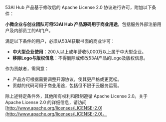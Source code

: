 53AI Hub 产品基于修改后的 Apache License 2.0 协议进行许可，附加以下条件：

**小微企业与创业团队可将53AI Hub 产品源码用于商业用途**，包括服务外部注册用户及内部员工的AI门户。

满足以下条件的用户，必须从53AI获取书面的商业许可：

- **中大型企业使用**：200人以上或年营收5,000万以上属于中大型企业。
- **移除Logo与版权信息**：不得删除或修改53AI产品的Logo及版权信息。

作为贡献者，需同意：

- 产品方可根据需要调整开源协议，使其更严格或更宽松。
- 贡献的代码可用于商业用途，包括但不限于云服务运营。

除上述特定条件外，其他所有权利和限制遵循 Apache License 2.0。关于 Apache License 2.0 的详细信息，请访问 [http://www.apache.org/licenses/LICENSE-2.0](http://www.apache.org/licenses/LICENSE-2.0)。
